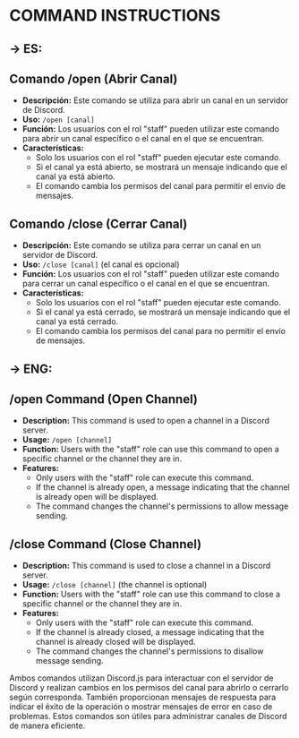 # COMMAND INSTRUCTIONS

## -> **ES:**
## Comando /open (Abrir Canal)
- **Descripción:** Este comando se utiliza para abrir un canal en un servidor de Discord.
- **Uso:** `/open [canal]`
- **Función:** Los usuarios con el rol "staff" pueden utilizar este comando para abrir un canal específico o el canal en el que se encuentran.
- **Características:**
  - Solo los usuarios con el rol "staff" pueden ejecutar este comando.
  - Si el canal ya está abierto, se mostrará un mensaje indicando que el canal ya está abierto.
  - El comando cambia los permisos del canal para permitir el envío de mensajes.

## Comando /close (Cerrar Canal)
- **Descripción:** Este comando se utiliza para cerrar un canal en un servidor de Discord.
- **Uso:** `/close [canal]` (el canal es opcional)
- **Función:** Los usuarios con el rol "staff" pueden utilizar este comando para cerrar un canal específico o el canal en el que se encuentran.
- **Características:**
  - Solo los usuarios con el rol "staff" pueden ejecutar este comando.
  - Si el canal ya está cerrado, se mostrará un mensaje indicando que el canal ya está cerrado.
  - El comando cambia los permisos del canal para no permitir el envío de mensajes.

    
## -> **ENG:**
## /open Command (Open Channel)
- **Description:** This command is used to open a channel in a Discord server.
- **Usage:** `/open [channel]`
- **Function:** Users with the "staff" role can use this command to open a specific channel or the channel they are in.
- **Features:**
  - Only users with the "staff" role can execute this command.
  - If the channel is already open, a message indicating that the channel is already open will be displayed.
  - The command changes the channel's permissions to allow message sending.

## /close Command (Close Channel)
- **Description:** This command is used to close a channel in a Discord server.
- **Usage:** `/close [channel]` (the channel is optional)
- **Function:** Users with the "staff" role can use this command to close a specific channel or the channel they are in.
- **Features:**
  - Only users with the "staff" role can execute this command.
  - If the channel is already closed, a message indicating that the channel is already closed will be displayed.
  - The command changes the channel's permissions to disallow message sending.

Ambos comandos utilizan Discord.js para interactuar con el servidor de Discord y realizan cambios en los permisos del canal para abrirlo o cerrarlo según corresponda. También proporcionan mensajes de respuesta para indicar el éxito de la operación o mostrar mensajes de error en caso de problemas. Estos comandos son útiles para administrar canales de Discord de manera eficiente.
